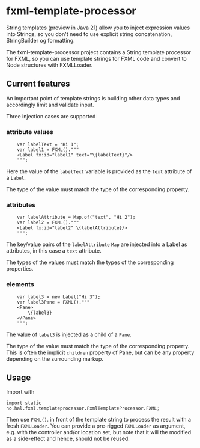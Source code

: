 # fxml-template-processor

String templates (preview in Java 21) allow you to inject expression values into Strings,
so you don't need to use explicit string concatenation, StringBuilder og formatting.

The fxml-template-processor project contains a String template processor for FXML,
so you can use template strings for FXML code and convert to Node structures with FXMLLoader.

## Current features

An important point of template strings is building other data types and
accordingly limit and validate input.

Three injection cases are supported

### attribute values

```
    var labelText = "Hi 1";
    var label1 = FXML()."""
    <Label fx:id="label1" text="\{labelText}"/>
    """;
```

Here the value of the `labelText` variable is provided as the `text` attribute of a `Label`.

The type of the value must match the type of the corresponding property.

### attributes

```
    var labelAttribute = Map.of("text", "Hi 2");
    var label2 = FXML()."""
    <Label fx:id="label2" \{labelAttribute}/>
    """;
```

The key/value pairs of the `labelAttribute` `Map` are injected into a Label as attributes,
in this case a `text` attribute.

The types of the values must match the types of the corresponding properties.

### elements

```
    var label3 = new Label("Hi 3");
    var label3Pane = FXML()."""
    <Pane>
        \{label3}
    </Pane>
    """;
```

The value of `label3` is injected as a child of a `Pane`.

The type of the value must match the type of the corresponding property. This is often the implicit `children` property
of Pane, but can be any property depending on the surrounding markup.

## Usage

Import with

```
import static no.hal.fxml.templateprocessor.FxmlTemplateProcessor.FXML;
```

Then use `FXML()`. in front of the template string to process the result with a fresh `FXMLLoader`.
You can provide a pre-rigged `FXMLLoader` as argument, e.g. with the controller and/or location set, but
note that it will the modified as a side-effect and hence, should not be reused.
